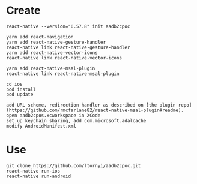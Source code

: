 # Create
    react-native --version="0.57.8" init aadb2cpoc

    yarn add react-navigation
    yarn add react-native-gesture-handler
    react-native link react-native-gesture-handler
    yarn add react-native-vector-icons
    react-native link react-native-vector-icons

    yarn add react-native-msal-plugin
    react-native link react-native-msal-plugin

    cd ios
    pod install
    pod update

    add URL scheme, redirection handler as described on [the plugin repo](https://github.com/rmcfarlane82/react-native-msal-plugin#readme).
    open aadb2cpos.xcworkspace in XCode
    set up keychain sharing, add com.microsoft.adalcache
    modify AndroidManifest.xml

# Use
    git clone https://github.com/ltornyi/aadb2cpoc.git
    react-native run-ios
    react-native run-android

